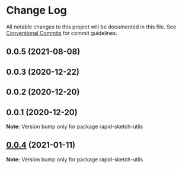 # Change Log

All notable changes to this project will be documented in this file.
See [Conventional Commits](https://conventionalcommits.org) for commit guidelines.

## 0.0.5 (2021-08-08)



## 0.0.3 (2020-12-22)



## 0.0.2 (2020-12-20)



## 0.0.1 (2020-12-20)

**Note:** Version bump only for package rapid-sketch-utils





## [0.0.4](https://github.com/dvreed77/rapid-sketch/compare/v0.0.3...v0.0.4) (2021-01-11)

**Note:** Version bump only for package rapid-sketch-utils
